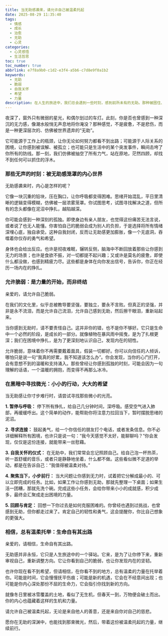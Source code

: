 ```yaml
---
title: 当无助感袭来，请允许自己被温柔托起
date: 2025-08-29 11:35:40
tags:
  - 情感
  - 成长
  - 治愈
  - 无助
  - 心灵
categories:
  - 心灵感悟
  - 生活哲思
toc: true
toc_number: true
abbrlink: e7f8a9b0-c1d2-e3f4-a5b6-c7d8e9f0a1b2
keywords:
  - 无助
  - 脆弱
  - 自我关怀
  - 希望
  - 力量
description: 在人生的旅途中，我们总会遇到一些时刻，感到前所未有的无助。那种被困住、被淹没的感觉，仿佛世界都按下了暂停键。这篇文章，将与你一同面对这份脆弱，探讨如何在无助中找到力量，学会温柔地拥抱自己，并相信总有微光指引方向。
---
```


夜深了，窗外只有微弱的星光，和偶尔划过的车灯。此刻，你是否也曾感到一种深沉的无力感，像潮水般悄无声息地将你淹没？那种感觉，不是疲惫，不是悲伤，而是一种更深层次的、仿佛被世界遗弃的“无助”。

它可能源于工作上的瓶颈，让你无论如何努力都看不到出路；可能源于人际关系的困境，让你感到被误解、被孤立；也可能只是生活中的某个突发事件，瞬间击垮了你所有的防线。那一刻，我们仿佛被抽空了所有力气，站在原地，茫然四顾，却找不到任何可以抓住的浮木。

### 那些无声的时刻：被无助感笼罩的内心世界

无助感袭来时，内心是怎样的呢？

它像一块沉重的铅块，压在胸口，让你呼吸都变得困难。思绪开始混乱，平日里清晰的逻辑变得模糊，仿佛被一层浓雾笼罩。你试图思考，试图寻找解决之道，但所有的念头都像在泥沼中挣扎，越陷越深。

你可能会感到一种深刻的孤独。即使身边有亲人朋友，也觉得这份痛苦无法言说，或者说了也无人能懂。你害怕自己的脆弱会成为别人的负担，于是选择将所有情绪深埋心底，独自承受。这种自我封闭，反而让无助感更加膨胀，像一个无底洞，吞噬着你仅存的勇气和希望。

身体也会给出反应。也许是彻夜难眠，辗转反侧，脑海中不断回放着那些让你感到无力的场景；也许是食欲不振，对一切都提不起兴趣；又或许是莫名的疲惫，即使什么都没做，也感到精疲力尽。这些都是身体在向你发出信号，告诉你，你正在经历一场内在的挣扎。

### 允许脆弱：是力量的开始，而非终结

亲爱的，请允许自己脆弱。

在我们的文化里，似乎总被教导要坚强，要独立，要永不言败。但真正的坚强，并非是永不流泪，而是允许自己流泪，允许自己感到无助，然后擦干眼泪，重新站起来。

当你感到无助时，请不要责怪自己。这并非你的错，也不是你不够好。它只是生命中一个必然的阶段，是成长的一部分。就像植物在暴风雨中摇曳，是为了扎根更深；我们在困境中挣扎，是为了更深刻地认识自己，发现内在的韧性。

允许脆弱，意味着你不再需要戴着面具，假装一切都好。你可以向信任的人倾诉，哪怕只是说一句“我真的好累，我不知道该怎么办”。你会发现，当你的心门打开，会有意想不到的温暖和支持涌入。那些曾经让你感到孤独的时刻，可能会因为一句理解的话语，一个温暖的拥抱，而变得不再那么冰冷。

### 在黑暗中寻找微光：小小的行动，大大的希望

当无助感让你寸步难行时，请尝试寻找那些微小的光亮。

**1. 暂停与呼吸：** 停下所有挣扎，给自己几分钟时间，深呼吸。感受空气进入肺部，再缓缓呼出。这个简单的动作，能帮助你将注意力拉回当下，暂时摆脱思绪的泥沼。

**2. 寻求连接：** 鼓起勇气，给一个你信任的朋友打个电话，或者发条信息。你不必详细解释所有困境，也许只是说一句：“我今天感觉不太好，能聊聊吗？”你会发现，仅仅是这份连接，就能带来一丝慰藉。

**3. 自我关怀的仪式：** 在无助中，我们常常会忘记照顾自己。给自己泡一杯热茶，听一首舒缓的音乐，或者只是静静地坐着，什么都不做。这些看似微不足道的举动，都是在告诉自己：“我值得被温柔对待。”

**4. 聚焦当下，小步前行：** 当大问题让你感到无力时，试着把它分解成最小的、可以立即完成的任务。比如，如果工作让你感到无助，那就先整理一下桌面；如果生活一团糟，那就先洗个碗。完成这些小任务，会给你带来小小的成就感，积少成多，最终会汇聚成走出困境的力量。

**5. 回顾与肯定：** 回想一下你过去是如何克服困难的。你曾经也遇到过挑战，也曾感到无助，但你都走过来了。肯定自己的韧性和勇气，这会提醒你，你比自己想象的更强大。

### 相信，总有温柔托举：生命自有其出路

亲爱的，请相信，生命自有其出路。

无助感并非永恒，它只是人生旅途中的一个驿站。它来，是为了让你停下来，重新审视自己，重新调整方向。它让你看到自己的脆弱，也让你发现内在的坚韧。

也许你现在看不到希望，但请相信，在你看不到的地方，总有温柔的力量在托举着你。可能是时间，它会慢慢抚平伤痕；可能是新的机遇，它会在不经意间出现；也可能是你内心深处那份不屈的生命力，它会指引你找到新的方向。

就像冬日里被冰雪覆盖的土地，看似了无生机，但春天一到，万物便会破土而出。你的内心也蕴藏着这样的生机和力量。

请允许自己被温柔托起，无论是来自他人的善意，还是来自你对自己的慈悲。

愿你在无助的深渊中，也能找到那束微光，然后，带着这份被温柔托起的力量，继续前行。